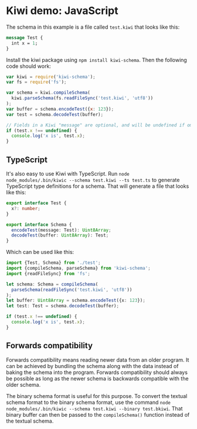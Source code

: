 # Kiwi demo: JavaScript

The schema in this example is a file called `test.kiwi` that looks like this:

```proto
message Test {
  int x = 1;
}
```

Install the kiwi package using `npm install kiwi-schema`.
Then the following code should work:

```js
var kiwi = require('kiwi-schema');
var fs = require('fs');

var schema = kiwi.compileSchema(
  kiwi.parseSchema(fs.readFileSync('test.kiwi', 'utf8'))
);
var buffer = schema.encodeTest({x: 123});
var test = schema.decodeTest(buffer);

// Fields in a Kiwi "message" are optional, and will be undefined if omitted
if (test.x !== undefined) {
  console.log('x is', test.x);
}
```

## TypeScript

It's also easy to use Kiwi with TypeScript.
Run `node node_modules/.bin/kiwic --schema test.kiwi --ts test.ts` to generate TypeScript type definitions for a schema.
That will generate a file that looks like this:

```ts
export interface Test {
  x?: number;
}

export interface Schema {
  encodeTest(message: Test): Uint8Array;
  decodeTest(buffer: Uint8Array): Test;
}
```

Which can be used like this:

```ts
import {Test, Schema} from './test';
import {compileSchema, parseSchema} from 'kiwi-schema';
import {readFileSync} from 'fs';

let schema: Schema = compileSchema(
  parseSchema(readFileSync('test.kiwi', 'utf8'))
);
let buffer: Uint8Array = schema.encodeTest({x: 123});
let test: Test = schema.decodeTest(buffer);

if (test.x !== undefined) {
  console.log('x is', test.x);
}
```

## Forwards compatibility

Forwards compatibility means reading newer data from an older program.
It can be achieved by bundling the schema along with the data instead of baking the schema into the program.
Forwards compatibility should always be possible as long as the newer schema is backwards compatible with the older schema.

The binary schema format is useful for this purpose.
To convert the textual schema format to the binary schema format, use the command `node node_modules/.bin/kiwic --schema test.kiwi --binary test.bkiwi`.
That binary buffer can then be passed to the `compileSchema()` function instead of the textual schema.
